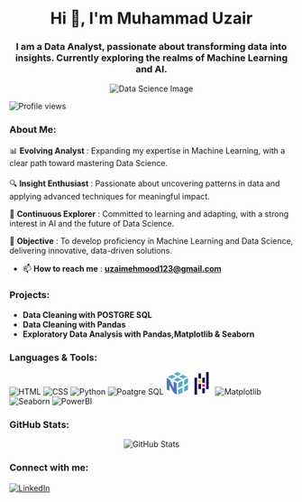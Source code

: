 <h1 align="center">Hi 👋, I'm Muhammad Uzair</h1>
<h3 align="center">I am a Data Analyst, passionate about transforming data into insights. Currently exploring the realms of Machine Learning and AI.</h3>

<p align="center">
  <img alt="Data Science Image" width="300" src="https://foresightbi.com.ng/wp-content/uploads/2023/07/ezgif.com-video-to-gif.gif">
</p>

<p align="left">
  <img src="https://komarev.com/ghpvc/?username=muhammaduzair17&label=Profile%20views&color=0e75b6&style=flat" alt="Profile views" />
</p>

<h3 align="left">About Me:</h3>
<p align="left" style="line-height: 1.6;">
  📊 <strong>Evolving Analyst</strong> : Expanding my expertise in Machine Learning, with a clear path toward mastering Data Science.

🔍 **Insight Enthusiast** : Passionate about uncovering patterns in data and applying advanced techniques for meaningful impact.

🚀 **Continuous Explorer** : Committed to learning and adapting, with a strong interest in AI and the future of Data Science.

🎯 **Objective** : To develop proficiency in Machine Learning and Data Science, delivering innovative, data-driven solutions.</p>  
- 📫 **How to reach me** : **[uzaimehmood123@gmail.com](mailto:uzaimehmood123@gmail.com)**  

<h3 align="left">Projects:</h3>
<ul>
  <li><strong>Data Cleaning with POSTGRE SQL</strong></li>
  <li><strong>Data Cleaning with Pandas</strong></li>
  <li><strong>Exploratory Data Analysis with Pandas,Matplotlib & Seaborn</strong></li>
</ul>

<h3 align="left">Languages & Tools:</h3>
<p align="left">
  <img src="https://cdn-icons-png.flaticon.com/128/5968/5968267.png" alt="HTML" width="40" height="40" title="HTML" />
  <img src="https://cdn-icons-png.flaticon.com/128/5968/5968242.png" alt="CSS" width="40" height="40" title="CSS" />
  <img src="https://cdn-icons-png.flaticon.com/128/5968/5968350.png" alt="Python" width="40" height="40" title="Python" />
  <img src="https://cdn-icons-png.flaticon.com/128/5968/5968342.png" alt="Poatgre SQL" width="40" height="40" title="Postgre SQL"/>
   <img src="https://raw.githubusercontent.com/devicons/devicon/master/icons/numpy/numpy-original.svg" alt = "Numpy" width="40" height="40" title= "Numpy" />
   <img src="https://raw.githubusercontent.com/devicons/devicon/master/icons/pandas/pandas-original.svg" alt="Pandas" width="40" height="40" title="Pandas" />
   <img src="https://upload.wikimedia.org/wikipedia/commons/8/84/Matplotlib_icon.svg" alt="Matplotlib" width="40" height="40" title="Matplotlib" />
   <img src="https://seaborn.pydata.org/_images/logo-mark-lightbg.svg" alt="Seaborn" width="40" height="40" title="Seaborn" />
   <img src="https://www.vectorlogo.zone/logos/microsoft_powerbi/microsoft_powerbi-icon.svg" alt="PowerBI" width="40" height="40" title="PowerBI" />
</p>

<h3 align="left">GitHub Stats:</h3>
<p align="center">
  <img src="https://github-readme-stats.vercel.app/api?username=muhammaduzair17&show_icons=true&locale=en&theme=dark" alt="GitHub Stats"/>
</p>

<h3 align="left">Connect with me:</h3>
<p align="left">
  <a href="https://www.linkedin.com/in/muhammaduzair17/" target="blank">
    <img align="center" src="https://raw.githubusercontent.com/rahuldkjain/github-profile-readme-generator/master/src/images/icons/Social/linked-in-alt.svg" alt="LinkedIn" height="30" width="40"
  </a>
</p>


